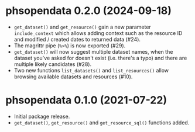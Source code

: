 # phsopendata 0.2.0 (2024-09-18)

- `get_dataset()` and `get_resource()` gain a new parameter `include_context` 
which allows adding context such as the resource ID and modified / created 
dates to returned data (#24).
- The magrittr pipe (`%>%`) is now exported (#29).
- `get_dataset()` will now suggest multiple dataset names, when the dataset 
you've asked for doesn't exist (i.e. there's a typo) and there are multiple 
likely candidates  (#28).
- Two new functions `list_datasets()` and `list_resources()` allow browsing
available datasets and resources (#10).

# phsopendata 0.1.0 (2021-07-22)

- Initial package release. 
- `get_dataset()`, `get_resource()` and `get_resource_sql()` functions added. 

